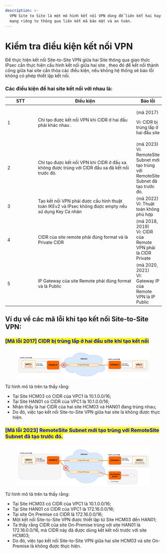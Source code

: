 ```yaml
---
description: >-
  VPN Site to Site là một mô hình kết nối VPN dùng để liên kết hai hay nhiều
  mạng riêng tư thông qua liên kết mã bảo mật và an toàn.
---
```


# Kiểm tra điều kiện kết nối VPN

Để thực hiện kết nối Site-to-Site VPN giữa hai Site thông qua giao thức IPsec cần thực hiện cấu hình kết nối giữa hai site , theo đó để kết nối thành công giữa hai site cần thỏa các điều kiện, nếu không hệ thống sẽ báo lỗi không có phép thiết lập kết nối.

### **Các điều kiện để hai site kết nối với nhau là:**

<table><thead><tr><th width="88">STT</th><th width="316">Điều kiện</th><th>Báo lỗi</th></tr></thead><tbody><tr><td>1</td><td>Chỉ tạo được kết nối VPN khi CIDR ở hai đầu phải khác nhau . </td><td><p>(mã 2017) </p><p>Vi: CIDR bị trùng lấp ở hai đầu site</p></td></tr><tr><td>2</td><td>Chỉ tạo được kết nối VPN khi CIDR ở đầu xa không được trùng với CIDR đầu xa đã kết nối trước đó.</td><td>(mã 2023)<br>Vi: RemoteSite Subnet mới tạo trùng với RemoteSite Subnet đã tạo trước đó.</td></tr><tr><td>3</td><td>Tạo kết nối VPN phải được cấu hình thuật toán IKEv2 và IPsec không được empty nếu sử dụng Key Cá nhân</td><td>(mã 2022)<br>Vi: Thuật toán không phù hợp</td></tr><tr><td>4</td><td>CIDR của site remote phải đúng format và là Private CIDR</td><td>(mã 2018, 2019)<br>Vi: CIDR của Remote VPN phải là CIDR Private</td></tr><tr><td>5</td><td>IP Gateway  của site Remote  phải đúng format và là Public</td><td>(mã 2020, 2021)<br>VI: Gateway IP của Remote VPN là IP Public</td></tr></tbody></table>

## **Ví dụ về các mã lỗi khi tạo kết nối Site-to-Site VPN:**

### <mark style="color:blue;">**\[**</mark><mark style="color:blue;">Mã lỗi 2017</mark><mark style="color:blue;">**]**</mark> <mark style="color:blue;"></mark><mark style="color:blue;">CIDR bị trùng lấp ở hai đầu site khi tạo kết nối</mark>

<figure><img src="../../.gitbook/assets/image (822).png" alt=""><figcaption></figcaption></figure>

Từ hình mô tả trên ta thấy rằng:

* Tại Site HCM03 có CIDR của VPC1 là 10.1.0.0/16;
* Tại Site HAN01 có CIDR của VPC1 là 10.1.0.0/16;
* Nhận thấy là hai CIDR của hai site HCM03 và HAN01 đang trùng nhau;
* Do đó, việc tạo kết nối Site-to-Site VPN giữa hai site là không được thực hiện.

### <mark style="color:blue;">**\[**</mark><mark style="color:blue;">Mã lỗi 2023</mark><mark style="color:blue;">**]**</mark> <mark style="color:blue;"></mark><mark style="color:blue;">RemoteSite Subnet mới tạo trùng với RemoteSite Subnet đã tạo trước đó.</mark>

<figure><img src="../../.gitbook/assets/image (823).png" alt=""><figcaption></figcaption></figure>

Từ hình mô tả trên ta thấy rằng:

* Tại Site HCM03 có CIDR của VPC1 là 10.1.0.0/16;
* Tại Site HAN01 có CIDR của VPC1 là 172.16.0.0/16;
* Tại site On Premise có CIDR là 172.16.0.0/16;
* Một kết nối Site-to-Site VPN được thiết lập từ Site HCM03 đến HAN01;
* Ta thấy rằng CIDR của site On-Premise trùng với site HAN01 là 172.16.0.0/16, mà CIDR này đã được dùng kết kết nối trước với site HCM03;
* Do đó, việc tạo kết nối Site-to-Site VPN giữa hai site HCM03 và site On-Premise là không được thực hiện.



